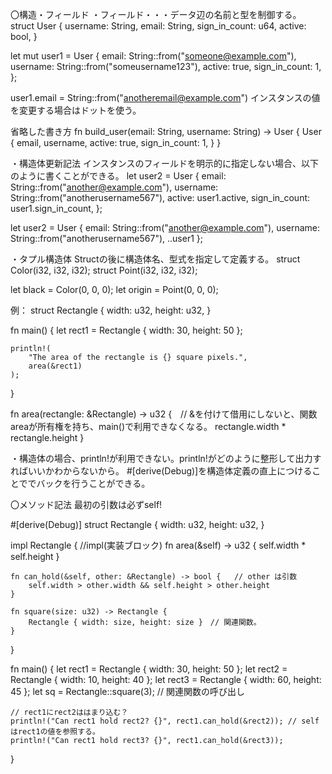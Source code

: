 〇構造・フィールド
・フィールド・・・データ辺の名前と型を制御する。
struct User {
    username: String,
    email: String,
    sign_in_count: u64,
    active: bool,
}

let mut user1 = User {
    email: String::from("someone@example.com"),
    username: String::from("someusername123"),
    active: true,
    sign_in_count: 1,
};

user1.email = String::from("anotheremail@example.com")
インスタンスの値を変更する場合はドットを使う。

省略した書き方
fn build_user(email: String, username: String) -> User {
    User {
        email,
        username,
        active: true,
        sign_in_count: 1,
    }
}

・構造体更新記法
インスタンスのフィールドを明示的に指定しない場合、以下のように書くことができる。
let user2 = User {
    email: String::from("another@example.com"),
    username: String::from("anotherusername567"),
    active: user1.active,
    sign_in_count: user1.sign_in_count,
};

let user2 = User {
    email: String::from("another@example.com"),
    username: String::from("anotherusername567"),
    ..user1
};

・タプル構造体
Structの後に構造体名、型式を指定して定義する。
struct Color(i32, i32, i32);
struct Point(i32, i32, i32);

let black = Color(0, 0, 0);
let origin = Point(0, 0, 0);

例：
struct Rectangle {
    width: u32,
    height: u32,
}

fn main() {
    let rect1 = Rectangle { width: 30, height: 50 };

    println!(
        "The area of the rectangle is {} square pixels.",
        area(&rect1)
    );
}

fn area(rectangle: &Rectangle) -> u32 {　// &を付けて借用にしないと、関数areaが所有権を持ち、main()で利用できなくなる。
    rectangle.width * rectangle.height
}

・構造体の場合、println!が利用できない。println!がどのように整形して出力すればいいかわからないから。
#[derive(Debug)]を構造体定義の直上につけることででバックを行うことができる。

〇メソッド記法
最初の引数は必ずself!

#[derive(Debug)]
struct Rectangle {
    width: u32,
    height: u32,
}

impl Rectangle {  //impl(実装ブロック)
    fn area(&self) -> u32 {
        self.width * self.height
    }
    
    fn can_hold(&self, other: &Rectangle) -> bool {   // other は引数
        self.width > other.width && self.height > other.height
    }

    fn square(size: u32) -> Rectangle {
        Rectangle { width: size, height: size }　// 関連関数。
    }
}

fn main() {
    let rect1 = Rectangle { width: 30, height: 50 };
    let rect2 = Rectangle { width: 10, height: 40 };
    let rect3 = Rectangle { width: 60, height: 45 };
    let sq = Rectangle::square(3); // 関連関数の呼び出し

    // rect1にrect2ははまり込む？
    println!("Can rect1 hold rect2? {}", rect1.can_hold(&rect2)); // selfはrect1の値を参照する。
    println!("Can rect1 hold rect3? {}", rect1.can_hold(&rect3));
}